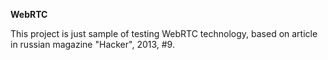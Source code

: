 **WebRTC**

This project is just sample of testing WebRTC technology, based on article in russian magazine "Hacker", 2013, #9.